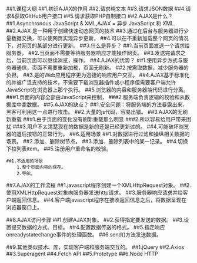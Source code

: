 ##1.课程大纲
    ##1.初识AJAX的作用
    ##2.请求纯文本
    ##3.请求JSON数据
    ##4.请求&获取GitHub用户接口
    ##5.请求获取PHP自制接口
##2.AJAX是什么？
    ##1.Asynchronous JavaScript & XML,AJAX = 异步 JavaScript 和 XML.
    ##2.AJAX 是一种用于创建快速动态网页的技术
    ##3.通过在后台与服务器进行少量数据交换，可以使网页实现异步更新，
    ##4.可以在不重新加载整个网页的情况下，对网页的某部分进行更新。
##3.什么是异步？
    ##1.当前页面发送一个请求给服务器，
    ##2.当页面不需要等待服务器响应才能操作网页。
    ##3.发送完请求之后，当前页面可以继续浏览，操作。
##4.AJAX的优势？
    ##1.使用异步方式与服务器通信，页面不需要重新加载，页面无刷新。
    ##2.按需取数据，减少服务器的负担。
    ##3.是的Web应用程序更为迅捷的响应用户交互。
    ##4.AJAX基于标准化的并被广泛支持的技术，不需要下载浏览器插件或小程序但需要客户端允许JavaScript在浏览器上那个执行。
    ##5.浏览器的内容和服务器端代码进行分离。
        ###1.页面的内容全部由JavaScript来控制，
        ###2.服务端负责逻辑的校验和从数据库中拿数据。
##5.AJAX的缺点？
    ##1.安全问题：将服务端的方法暴露出来，黑客可利用这一点进行攻击。
    ##2.大量的js代码，容易出错。
    ##3.AJAX的无刷新重载
        ###1.由于页面的变化没有刷新重载那么明显
        ###2.所以容易给用户带来困扰
        ###3.用户不太清楚现在的数据是新的还是已经更新过的。
    ##4.可能破坏浏览器的退后按钮的正常行为。
##6.适用场景
    ##1.对数据进行过滤和操纵相关数据的场景。
    ##2.添加、删除树节点。
    ##3.添加、删除列表中的某一记录。
    ##4.切换下拉列表item。
    ##5.注册用户重命名的校验。

    ##1.不适用的场景
        1.整个页面内容的保存。
        2.导航。
##7.AJAX的工作流程
    ##1.javascript程序创建一个XMLHttpRequest对象。
    ##2.使用XMLHttpRequest对象向服务器发送http请求。
    ##3.服务器响应请求并给客户端返回信息。
    ##4.客户端javascript程序在接收返回信息之后，将数据呈现在浏览器窗口上。

##8.AJAX访问步骤
    ##1.创建AJAX对象。
    ##2.获得指定要发送的数据。
    ##3.设置提交数据的方式、目标。
    ##4.配置数据传送的格式。
    ##5.指定响应onreadystatechange事件的处理函数。
    ##6.send()方法发送数据。

##9.其他类似技术、库，实现客户端和服务端交互的。
    ##1.jQuery
    ##2.Axios
    ##3.Superagent
    ##4.Fetch API
    ##5.Prototype
    ##6.Node HTTP

